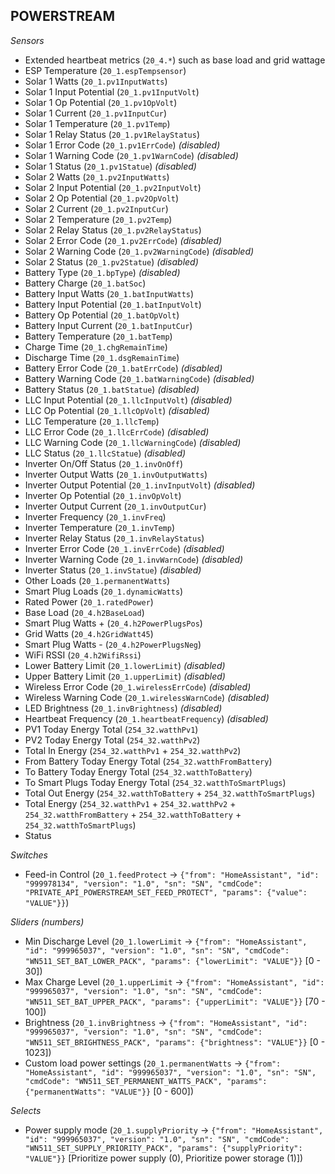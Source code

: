 ## POWERSTREAM

*Sensors*
- Extended heartbeat metrics (`20_4.*`) such as base load and grid wattage
- ESP Temperature (`20_1.espTempsensor`)
- Solar 1 Watts (`20_1.pv1InputWatts`)
- Solar 1 Input Potential (`20_1.pv1InputVolt`)
- Solar 1 Op Potential (`20_1.pv1OpVolt`)
- Solar 1 Current (`20_1.pv1InputCur`)
- Solar 1 Temperature (`20_1.pv1Temp`)
- Solar 1 Relay Status (`20_1.pv1RelayStatus`)
- Solar 1 Error Code (`20_1.pv1ErrCode`)   _(disabled)_
- Solar 1 Warning Code (`20_1.pv1WarnCode`)   _(disabled)_
- Solar 1 Status (`20_1.pv1Statue`)   _(disabled)_
- Solar 2 Watts (`20_1.pv2InputWatts`)
- Solar 2 Input Potential (`20_1.pv2InputVolt`)
- Solar 2 Op Potential (`20_1.pv2OpVolt`)
- Solar 2 Current (`20_1.pv2InputCur`)
- Solar 2 Temperature (`20_1.pv2Temp`)
- Solar 2 Relay Status (`20_1.pv2RelayStatus`)
- Solar 2 Error Code (`20_1.pv2ErrCode`)   _(disabled)_
- Solar 2 Warning Code (`20_1.pv2WarningCode`)   _(disabled)_
- Solar 2 Status (`20_1.pv2Statue`)   _(disabled)_
- Battery Type (`20_1.bpType`)   _(disabled)_
- Battery Charge (`20_1.batSoc`)
- Battery Input Watts (`20_1.batInputWatts`)
- Battery Input Potential (`20_1.batInputVolt`)
- Battery Op Potential (`20_1.batOpVolt`)
- Battery Input Current (`20_1.batInputCur`)
- Battery Temperature (`20_1.batTemp`)
- Charge Time (`20_1.chgRemainTime`)
- Discharge Time (`20_1.dsgRemainTime`)
- Battery Error Code (`20_1.batErrCode`)   _(disabled)_
- Battery Warning Code (`20_1.batWarningCode`)   _(disabled)_
- Battery Status (`20_1.batStatue`)   _(disabled)_
- LLC Input Potential (`20_1.llcInputVolt`)   _(disabled)_
- LLC Op Potential (`20_1.llcOpVolt`)   _(disabled)_
- LLC Temperature (`20_1.llcTemp`)
- LLC Error Code (`20_1.llcErrCode`)   _(disabled)_
- LLC Warning Code (`20_1.llcWarningCode`)   _(disabled)_
- LLC Status (`20_1.llcStatue`)   _(disabled)_
- Inverter On/Off Status (`20_1.invOnOff`)
- Inverter Output Watts (`20_1.invOutputWatts`)
- Inverter Output Potential (`20_1.invInputVolt`)   _(disabled)_
- Inverter Op Potential (`20_1.invOpVolt`)
- Inverter Output Current (`20_1.invOutputCur`)
- Inverter Frequency (`20_1.invFreq`)
- Inverter Temperature (`20_1.invTemp`)
- Inverter Relay Status (`20_1.invRelayStatus`)
- Inverter Error Code (`20_1.invErrCode`)   _(disabled)_
- Inverter Warning Code (`20_1.invWarnCode`)   _(disabled)_
- Inverter Status (`20_1.invStatue`)   _(disabled)_
- Other Loads (`20_1.permanentWatts`)
- Smart Plug Loads (`20_1.dynamicWatts`)
- Rated Power (`20_1.ratedPower`)
- Base Load (`20_4.h2BaseLoad`)
- Smart Plug Watts + (`20_4.h2PowerPlugsPos`)
- Grid Watts (`20_4.h2GridWatt45`)
- Smart Plug Watts - (`20_4.h2PowerPlugsNeg`)
- WiFi RSSI (`20_4.h2WifiRssi`)
- Lower Battery Limit (`20_1.lowerLimit`)   _(disabled)_
- Upper Battery Limit (`20_1.upperLimit`)   _(disabled)_
- Wireless Error Code (`20_1.wirelessErrCode`)   _(disabled)_
- Wireless Warning Code (`20_1.wirelessWarnCode`)   _(disabled)_
- LED Brightness (`20_1.invBrightness`)   _(disabled)_
- Heartbeat Frequency (`20_1.heartbeatFrequency`)   _(disabled)_
- PV1 Today Energy Total (`254_32.watthPv1`)
- PV2 Today Energy Total (`254_32.watthPv2`)
- Total In Energy (`254_32.watthPv1` + `254_32.watthPv2`)
- From Battery Today Energy Total (`254_32.watthFromBattery`)
- To Battery Today Energy Total (`254_32.watthToBattery`)
- To Smart Plugs Today Energy Total (`254_32.watthToSmartPlugs`)
- Total Out Energy (`254_32.watthToBattery` + `254_32.watthToSmartPlugs`)
- Total Energy (`254_32.watthPv1` + `254_32.watthPv2` + `254_32.watthFromBattery` + `254_32.watthToBattery` + `254_32.watthToSmartPlugs`)
- Status

*Switches*
- Feed-in Control (`20_1.feedProtect` -> `{"from": "HomeAssistant", "id": "999978134", "version": "1.0", "sn": "SN", "cmdCode": "PRIVATE_API_POWERSTREAM_SET_FEED_PROTECT", "params": {"value": "VALUE"}}`)

*Sliders (numbers)*
- Min Discharge Level (`20_1.lowerLimit` -> `{"from": "HomeAssistant", "id": "999965037", "version": "1.0", "sn": "SN", "cmdCode": "WN511_SET_BAT_LOWER_PACK", "params": {"lowerLimit": "VALUE"}}` [0 - 30])
- Max Charge Level (`20_1.upperLimit` -> `{"from": "HomeAssistant", "id": "999965037", "version": "1.0", "sn": "SN", "cmdCode": "WN511_SET_BAT_UPPER_PACK", "params": {"upperLimit": "VALUE"}}` [70 - 100])
- Brightness (`20_1.invBrightness` -> `{"from": "HomeAssistant", "id": "999965037", "version": "1.0", "sn": "SN", "cmdCode": "WN511_SET_BRIGHTNESS_PACK", "params": {"brightness": "VALUE"}}` [0 - 1023])
- Custom load power settings (`20_1.permanentWatts` -> `{"from": "HomeAssistant", "id": "999965037", "version": "1.0", "sn": "SN", "cmdCode": "WN511_SET_PERMANENT_WATTS_PACK", "params": {"permanentWatts": "VALUE"}}` [0 - 600])

*Selects*
- Power supply mode (`20_1.supplyPriority` -> `{"from": "HomeAssistant", "id": "999965037", "version": "1.0", "sn": "SN", "cmdCode": "WN511_SET_SUPPLY_PRIORITY_PACK", "params": {"supplyPriority": "VALUE"}}` [Prioritize power supply (0), Prioritize power storage (1)])


